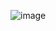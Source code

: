 ![image](https://user-images.githubusercontent.com/57319180/156887742-36d11f06-6b3a-4fe5-b78d-9758a5162fe2.png)
